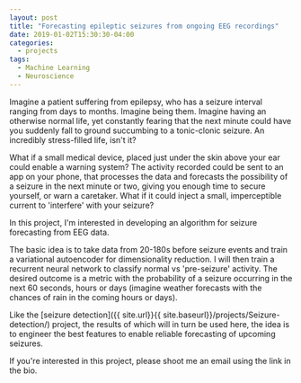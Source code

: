```yaml
---
layout: post
title: "Forecasting epileptic seizures from ongoing EEG recordings"
date: 2019-01-02T15:30:30-04:00
categories:
  - projects
tags:
  - Machine Learning
  - Neuroscience
---
```


Imagine a patient suffering from epilepsy, who has a seizure interval ranging from days to months. Imagine being them. Imagine having an otherwise normal life, yet constantly fearing that the next minute could have you suddenly fall to ground succumbing to a tonic-clonic seizure. An incredibly stress-filled life, isn't it?

What if a small medical device, placed just under the skin above your ear could enable a warning system? The activity recorded could be sent to an app on your phone, that processes the data and forecasts the possibility of a seizure in the next minute or two, giving you enough time to secure yourself, or warn a caretaker. What if it could inject a small, imperceptible current to 'interfere' with your seizure?

In this project, I'm interested in developing an algorithm for seizure forecasting from EEG data.

The basic idea is to take data from 20-180s before seizure events and train a variational autoencoder for dimensionality reduction.
I will then train a recurrent neural network to classify normal vs 'pre-seizure' activity.
The desired outcome is a metric with the probability of a seizure occurring in the next 60 seconds, hours or days (imagine weather forecasts with the chances of rain in the coming hours or days).

Like the [seizure detection]({{ site.url}}{{ site.baseurl}}/projects/Seizure-detection/) project, the results of which will in turn be used here, the idea is to engineer the best features to enable reliable forecasting of upcoming seizures.

If you're interested in this project, please shoot me an email using the link in the bio.
